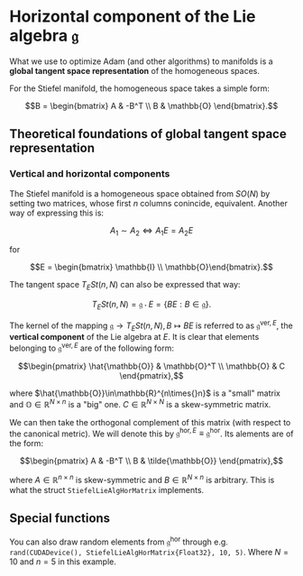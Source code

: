 # Horizontal component of the Lie algebra $\mathfrak{g}$

What we use to optimize Adam (and other algorithms) to manifolds is a **global tangent space representation** of the homogeneous spaces. 

For the Stiefel manifold, the homogeneous space takes a simple form: 
```math 
B = \begin{bmatrix}
    A & -B^T \\ 
    B & \mathbb{O}
\end{bmatrix}.
```

## Theoretical foundations of global tangent space representation

### Vertical and horizontal components

The Stiefel manifold is a homogeneous space obtained from $SO(N)$ by setting two matrices, whose first $n$ columns conincide, equivalent. 
Another way of expressing this is: 
```math
A_1 \sim A_2 \iff A_1E = A_2E
```
for 
```math 
E = \begin{bmatrix} \mathbb{I} \\ \mathbb{O}\end{bmatrix}.
```

The tangent space $T_ESt(n,N)$ can also be expressed that way:
```math
T_ESt(n,N) = \mathfrak{g}\cdot{}E = \{BE:B\in\mathfrak{g}\}.
```
The kernel of the mapping $\mathfrak{g}\to{}T_ESt(n,N), B\mapsto{}BE$ is referred to as $\mathfrak{g}^{\mathrm{ver},E}$, the **vertical component** of the Lie algebra at $E$. It is clear that elements belonging to $\mathfrak{g}^{\mathrm{ver},E}$ are of the following form: 
```math 
\begin{pmatrix}
\hat{\mathbb{O}} & \mathbb{O}^T \\ 
\mathbb{O} & C
\end{pmatrix},
```
where $\hat{\mathbb{O}}\in\mathbb{R}^{n\times{}n}$ is a "small" matrix and $\mathbb{O}\in\mathbb{R}^{N\times{}n}$ is a "big" one. $C\in\mathbb{R}^{N\times{}N}$ is a skew-symmetric matrix. 

We can then take the orthogonal complement of this matrix (with respect to the canonical metric). We will denote this by $\mathfrak{g}^{\mathrm{hor},E}\equiv\mathfrak{g}^\mathrm{hor}$. Its alements are of the form: 
```math
\begin{pmatrix}
A & -B^T \\ 
B & \tilde{\mathbb{O}}
\end{pmatrix},
```
where $A\in\mathbb{R}^{n\times{}n}$ is skew-symmetric and $B\in\mathbb{R}^{N\times{}n}$ is arbitrary. This is what the struct `StiefelLieAlgHorMatrix` implements. 

## Special functions

You can also draw random elements from $\mathfrak{g}^\mathrm{hor}$ through e.g. `rand(CUDADevice(), StiefelLieAlgHorMatrix{Float32}, 10, 5)`. Where $N=10$ and $n=5$ in this example.